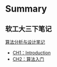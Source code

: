 # Summary

## 软工大三下笔记

[算法分析与设计笔记](/算法/about.md)

- [CH1：Introduction](/算法/CH1：Introduction.md)
- [CH2：算法入门](/算法/CH2：算法入门.md)
